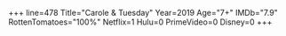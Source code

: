 +++
line=478
Title="Carole & Tuesday"
Year=2019
Age="7+"
IMDb="7.9"
RottenTomatoes="100%"
Netflix=1
Hulu=0
PrimeVideo=0
Disney=0
+++

